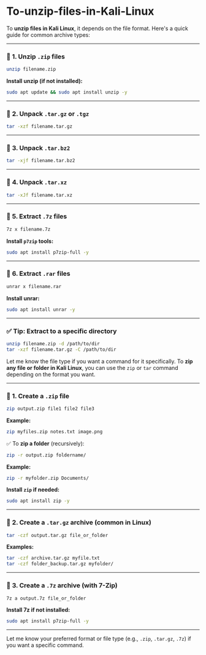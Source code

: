 # To-unzip-files-in-Kali-Linux
To **unzip files in Kali Linux**, it depends on the file format. Here's a quick guide for common archive types:

---

### 🔹 **1. Unzip `.zip` files**

```bash
unzip filename.zip
```

**Install unzip (if not installed):**

```bash
sudo apt update && sudo apt install unzip -y
```

---

### 🔹 **2. Unpack `.tar.gz` or `.tgz`**

```bash
tar -xzf filename.tar.gz
```

---

### 🔹 **3. Unpack `.tar.bz2`**

```bash
tar -xjf filename.tar.bz2
```

---

### 🔹 **4. Unpack `.tar.xz`**

```bash
tar -xJf filename.tar.xz
```

---

### 🔹 **5. Extract `.7z` files**

```bash
7z x filename.7z
```

**Install `p7zip` tools:**

```bash
sudo apt install p7zip-full -y
```

---

### 🔹 **6. Extract `.rar` files**

```bash
unrar x filename.rar
```

**Install unrar:**

```bash
sudo apt install unrar -y
```

---

### ✅ Tip: Extract to a specific directory

```bash
unzip filename.zip -d /path/to/dir
tar -xzf filename.tar.gz -C /path/to/dir
```

Let me know the file type if you want a command for it specifically.
To **zip any file or folder in Kali Linux**, you can use the `zip` or `tar` command depending on the format you want.

---

### 🔹 **1. Create a `.zip` file**

```bash
zip output.zip file1 file2 file3
```

**Example:**

```bash
zip myfiles.zip notes.txt image.png
```

✅ To **zip a folder** (recursively):

```bash
zip -r output.zip foldername/
```

**Example:**

```bash
zip -r myfolder.zip Documents/
```

**Install `zip` if needed:**

```bash
sudo apt install zip -y
```

---

### 🔹 **2. Create a `.tar.gz` archive (common in Linux)**

```bash
tar -czf output.tar.gz file_or_folder
```

**Examples:**

```bash
tar -czf archive.tar.gz myfile.txt
tar -czf folder_backup.tar.gz myfolder/
```

---

### 🔹 **3. Create a `.7z` archive (with 7-Zip)**

```bash
7z a output.7z file_or_folder
```

**Install 7z if not installed:**

```bash
sudo apt install p7zip-full -y
```

---

Let me know your preferred format or file type (e.g., `.zip`, `.tar.gz`, `.7z`) if you want a specific command.

